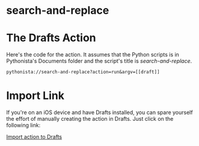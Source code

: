 ﻿search-and-replace
=========================

# The Drafts Action

Here's the code for the action. It assumes that the Python scripts is in Pythonista's Documents folder and the script's title is *search-and-replace*.

    pythonista://search-and-replace?action=run&argv=[[draft]]
	
# Import Link

If you're on an iOS device and have Drafts installed, you can spare yourself the effort of manually creating the action in Drafts. Just click on the following link:

[Import action to Drafts](drafts://x-callback-url/import_action?type=URL&name=Search%20and%20Replace&url=pythonista%3A%2F%2Fsearch-and-replace%3Faction%3Drun%26argv%3D%5B%5Bdraft%5D%5D)